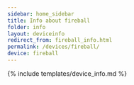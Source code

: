 ```yaml
---
sidebar: home_sidebar
title: Info about fireball
folder: info
layout: deviceinfo
redirect_from: fireball_info.html
permalink: /devices/fireball/
device: fireball
---
```

{% include templates/device_info.md %}
